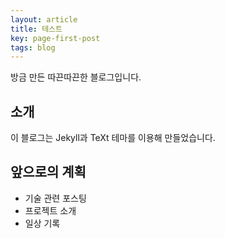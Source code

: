 ```yaml
---
layout: article
title: 테스트
key: page-first-post
tags: blog
---
```


방금 만든 따끈따끈한 블로그입니다.

## 소개
이 블로그는 Jekyll과 TeXt 테마를 이용해 만들었습니다.

## 앞으로의 계획
- 기술 관련 포스팅
- 프로젝트 소개
- 일상 기록